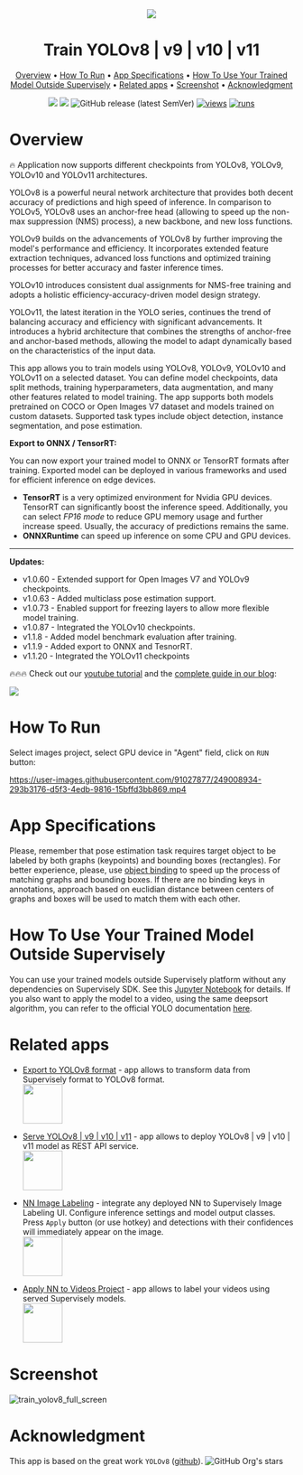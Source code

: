 
<div align="center" markdown>
<img src="https://github.com/user-attachments/assets/37456854-3675-4b86-8c2c-35e6e8daf352"/>  

# Train YOLOv8 | v9 | v10 | v11

<p align="center">
  <a href="#Overview">Overview</a> •
  <a href="#How-To-Run">How To Run</a> •
  <a href="#App-Specifications">App Specifications</a> •
  <a href="#How-To-Use-Your-Trained-Model-Outside-Supervisely">How To Use Your Trained Model Outside Supervisely</a> •
  <a href="#Related-apps">Related apps</a> •
  <a href="#Screenshot">Screenshot</a> •
  <a href="#Acknowledgment">Acknowledgment</a>
</p>

[![](https://img.shields.io/badge/supervisely-ecosystem-brightgreen)](../../../../supervisely-ecosystem/yolov8/train)
[![](https://img.shields.io/badge/slack-chat-green.svg?logo=slack)](https://supervisely.com/slack)
![GitHub release (latest SemVer)](https://img.shields.io/github/v/release/supervisely-ecosystem/yolov8)
[![views](https://app.supervisely.com/img/badges/views/supervisely-ecosystem/yolov8/train.png)](https://supervisely.com)
[![runs](https://app.supervisely.com/img/badges/runs/supervisely-ecosystem/yolov8/train.png)](https://supervisely.com)

</div>

# Overview

🔥 Application now supports different checkpoints from YOLOv8, YOLOv9, YOLOv10 and YOLOv11 architectures.

YOLOv8 is a powerful neural network architecture that provides both decent accuracy of predictions and high speed of inference. In comparison to YOLOv5, YOLOv8 uses an anchor-free head (allowing to speed up the non-max suppression (NMS) process), a new backbone, and new loss functions.

YOLOv9 builds on the advancements of YOLOv8 by further improving the model's performance and efficiency. It incorporates extended feature extraction techniques, advanced loss functions and optimized training processes for better accuracy and faster inference times.

YOLOv10 introduces consistent dual assignments for NMS-free training and adopts a holistic efficiency-accuracy-driven model design strategy.

YOLOv11, the latest iteration in the YOLO series, continues the trend of balancing accuracy and efficiency with significant advancements. It introduces a hybrid architecture that combines the strengths of anchor-free and anchor-based methods, allowing the model to adapt dynamically based on the characteristics of the input data.

This app allows you to train models using YOLOv8, YOLOv9, YOLOv10 and YOLOv11 on a selected dataset. You can define model checkpoints, data split methods, training hyperparameters, data augmentation, and many other features related to model training. The app supports both models pretrained on COCO or Open Images V7 dataset and models trained on custom datasets. Supported task types include object detection, instance segmentation, and pose estimation.

**Export to ONNX / TensorRT:**

You can now export your trained model to ONNX or TensorRT formats after training. Exported model can be deployed in various frameworks and used for efficient inference on edge devices.
- **TensorRT** is a very optimized environment for Nvidia GPU devices. TensorRT can significantly boost the inference speed. Additionally, you can select *FP16 mode* to reduce GPU memory usage and further increase speed. Usually, the accuracy of predictions remains the same.
- **ONNXRuntime** can speed up inference on some CPU and GPU devices.

---

**Updates:**

- v1.0.60 - Extended support for Open Images V7 and YOLOv9 checkpoints.
- v1.0.63 - Added multiclass pose estimation support.
- v1.0.73 - Enabled support for freezing layers to allow more flexible model training.
- v1.0.87 - Integrated the YOLOv10 checkpoints.
- v1.1.8  - Added model benchmark evaluation after training.
- v1.1.9  - Added export to ONNX and TesnorRT.
- v1.1.20 - Integrated the YOLOv11 checkpoints

🔥🔥🔥 Check out our [youtube tutorial](https://youtu.be/Rsr8xWJ6s9I) and the [complete guide in our blog](https://supervisely.com/blog/train-yolov8-on-custom-data-no-code/):   

<a href="https://youtu.be/Rsr8xWJ6s9I" target="_blank"><img src="https://github.com/supervisely-ecosystem/yolov8/assets/12828725/beb89aaf-94cb-4044-84f1-33f2f17bbe7e"/></a>

# How To Run

Select images project, select GPU device in "Agent" field, click on `RUN` button:

https://user-images.githubusercontent.com/91027877/249008934-293b3176-d5f3-4edb-9816-15bffd3bb869.mp4

# App Specifications

Please, remember that pose estimation task requires target object to be labeled by both graphs (keypoints) and bounding boxes (rectangles). For better experience, please, use [object binding](https://developer.supervisely.com/advanced-user-guide/objects-binding) to speed up the process of matching graphs and bounding boxes. If there are no binding keys in annotations, approach based on euclidian distance between centers of graphs and boxes will be used to match them with each other.

# How To Use Your Trained Model Outside Supervisely

You can use your trained models outside Supervisely platform without any dependencies on Supervisely SDK. See this [Jupyter Notebook](https://github.com/supervisely-ecosystem/yolov8/blob/master/outside_supervisely/inference_outside_supervisely.ipynb) for details. If you also want to apply the model to a video, using the same deepsort algorithm, you can refer to the official YOLO documentation [here](https://docs.ultralytics.com/modes/track/#tracker-selection).

# Related apps

- [Export to YOLOv8 format](../../../../supervisely-ecosystem/export-to-yolov8) - app allows to transform data from Supervisely format to YOLOv8 format.   
    <img data-key="sly-module-link" data-module-slug="supervisely-ecosystem/export-to-yolov8" src="https://github.com/supervisely-ecosystem/yolov8/assets/115161827/01d6658f-11c3-40a3-8ff5-100a27fa1480" height="70px" margin-bottom="20px"/>  

- [Serve YOLOv8 | v9 | v10 | v11](../../../../supervisely-ecosystem/yolov8/serve) - app allows to deploy YOLOv8 | v9 | v10 | v11 model as REST API service.   
    <img data-key="sly-module-link" data-module-slug="supervisely-ecosystem/yolov8/serve" src="https://github.com/supervisely-ecosystem/yolov8/assets/115161827/721f5344-013c-4466-bc05-88cc3efef5ca" height="70px" margin-bottom="20px"/>

- [NN Image Labeling](../../../../supervisely-ecosystem/supervisely-ecosystem%252Fnn-image-labeling%252Fannotation-tool) - integrate any deployed NN to Supervisely Image Labeling UI. Configure inference settings and model output classes. Press `Apply` button (or use hotkey) and detections with their confidences will immediately appear on the image.   
    <img data-key="sly-module-link" data-module-slug="supervisely-ecosystem/nn-image-labeling/annotation-tool" src="https://i.imgur.com/hYEucNt.png" height="70px" margin-bottom="20px"/>

- [Apply NN to Videos Project](../../../../supervisely-ecosystem/apply-nn-to-videos-project) - app allows to label your videos using served Supervisely models.  
  <img data-key="sly-module-link" data-module-slug="supervisely-ecosystem/apply-nn-to-videos-project" src="https://imgur.com/LDo8K1A.png" height="70px" margin-bottom="20px" />
  
# Screenshot

![train_yolov8_full_screen](https://user-images.githubusercontent.com/91027877/250972249-7d27d601-3aa8-4614-bf11-d4d71a425602.png)


# Acknowledgment

This app is based on the great work `YOLOv8` ([github](https://github.com/ultralytics/ultralytics)). ![GitHub Org's stars](https://img.shields.io/github/stars/ultralytics/ultralytics?style=social)
